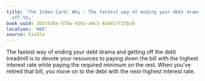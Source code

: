 ```yaml
---
title: 'The Index Card: Why : The fastest way of ending your debt drama and getting
  off th…'
book_uuid: 3b3c636e-878a-459a-adc5-8da017f35bc6
location: '468'
source: kindle
---
```


The fastest way of ending your debt drama and getting off the debt treadmill is to devote your resources to paying down the bill with the highest interest rate while paying the required minimum on the rest. When you’ve retired that bill, you move on to the debt with the next-highest interest rate.